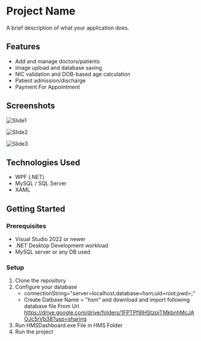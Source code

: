 # Project Name

A brief description of what your application does.

## Features
- Add and manage doctors/patients
- Image upload and database saving
- NIC validation and DOB-based age calculation
- Patient admission/discharge
- Payment For Appointment

## Screenshots
![Slide1](https://github.com/user-attachments/assets/4c429a2c-ce20-4297-9dc4-7a1bd752d753)


![Slide2](https://github.com/user-attachments/assets/7c5fefd0-b54e-4110-bf25-c29919d36f93)


![Slide3](https://github.com/user-attachments/assets/26d34cdf-a89d-4d8d-9eb3-4cd60d6b1318)

## Technologies Used
- WPF (.NET)
- MySQL / SQL Server
- XAML

## Getting Started

### Prerequisites
- Visual Studio 2022 or newer
- .NET Desktop Development workload
- MySQL server or any DB used

### Setup
1. Clone the repository
2. Configure your database
    * connectionString="server=localhost;database=hsm;uid=root;pwd=;"
    * Create Datbase Name = "hsm" and download and import following database file From Url
        https://drive.google.com/drive/folders/1FPTPf9IHStzpjTMkbnhMcJAOJc5rVb38?usp=sharing
3. Run HMSDashboard.exe File in HMS Folder
5. Run the project


